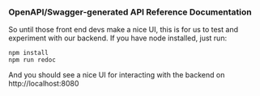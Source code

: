 ### OpenAPI/Swagger-generated API Reference Documentation

So until those front end devs make a nice UI, this is for us to test and experiment with our backend. If you have node installed, just run:
```
npm install
npm run redoc
```

And you should see a nice UI for interacting with the backend on http://localhost:8080
